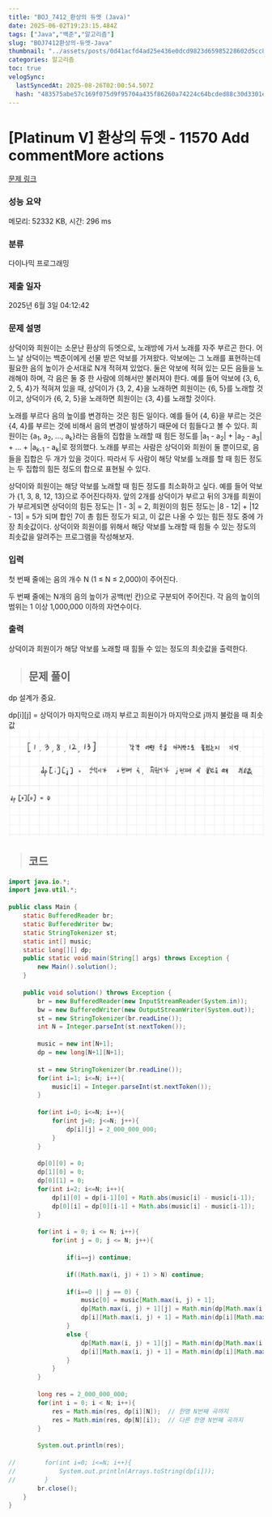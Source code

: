 ```yaml
---
title: "BOJ_7412_환상의 듀엣 (Java)"
date: 2025-06-02T19:23:15.484Z
tags: ["Java","백준","알고리즘"]
slug: "BOJ7412환상의-듀엣-Java"
thumbnail: "../assets/posts/0d41acfd4ad25e436e0dcd9823d65985228602d5cc8c8ceb25837214a768c36a.png"
categories: 알고리즘
toc: true
velogSync:
  lastSyncedAt: 2025-08-26T02:00:54.507Z
  hash: "483575abe57c169f075d9f95704a435f86260a74224c64bcded88c30d3301eb9"
---
```


# [Platinum V] 환상의 듀엣 - 11570 Add commentMore actions

[문제 링크](https://www.acmicpc.net/problem/11570) 

### 성능 요약

메모리: 52332 KB, 시간: 296 ms

### 분류

다이나믹 프로그래밍

### 제출 일자

2025년 6월 3일 04:12:42

### 문제 설명

<p>상덕이와 희원이는 소문난 환상의 듀엣으로, 노래방에 가서 노래를 자주 부르곤 한다. 어느 날 상덕이는 백준이에게 선물 받은 악보를 가져왔다. 악보에는 그 노래를 표현하는데 필요한 음의 높이가 순서대로 N개 적혀져 있었다. 둘은 악보에 적혀 있는 모든 음들을 노래해야 하며, 각 음은 둘 중 한 사람에 의해서만 불러져야 한다. 예를 들어 악보에 {3, 6, 2, 5, 4}가 적혀져 있을 때, 상덕이가 {3, 2, 4}을 노래하면 희원이는 {6, 5}를 노래할 것이고, 상덕이가 {6, 2, 5}을 노래하면 희원이는 {3, 4}를 노래할 것이다.</p>

<p>노래를 부르다 음의 높이를 변경하는 것은 힘든 일이다. 예를 들어 {4, 6}을 부르는 것은 {4, 4}를 부르는 것에 비해서 음의 변경이 발생하기 때문에 더 힘들다고 볼 수 있다. 희원이는 {a<sub>1</sub>, a<sub>2</sub>, ..., a<sub>k</sub>}라는 음들의 집합을 노래할 때 힘든 정도를 |a<sub>1</sub> - a<sub>2</sub>| + |a<sub>2</sub> - a<sub>3</sub>| + ... + |a<sub>k-1</sub> - a<sub>k</sub>|로 정의했다. 노래를 부르는 사람은 상덕이와 희원이 둘 뿐이므로, 음들을 집합은 두 개가 있을 것이다. 따라서 두 사람이 해당 악보를 노래를 할 때 힘든 정도는 두 집합의 힘든 정도의 합으로 표현될 수 있다.</p>

<p>상덕이와 희원이는 해당 악보를 노래할 때 힘든 정도를 최소화하고 싶다. 예를 들어 악보가 {1, 3, 8, 12, 13}으로 주어진다하자. 앞의 2개를 상덕이가 부르고 뒤의 3개를 희원이가 부르게되면 상덕이의 힘든 정도는 |1 - 3| = 2, 희원이의 힘든 정도는 |8 - 12| + |12 - 13| = 5가 되며 합인 7이 총 힘든 정도가 되고, 이 값은 나올 수 있는 힘든 정도 중에 가장 최솟값이다. 상덕이와 희원이를 위해서 해당 악보를 노래할 때 힘들 수 있는 정도의 최솟값을 알려주는 프로그램을 작성해보자.</p>

### 입력 

 <p>첫 번째 줄에는 음의 개수 N (1 ≤ N ≤ 2,000)이 주어진다.</p>

<p>두 번째 줄에는 N개의 음의 높이가 공백(빈 칸)으로 구분되어 주어진다. 각 음의 높이의 범위는 1 이상 1,000,000 이하의 자연수이다.</p>

### 출력 

 <p>상덕이과 희원이가 해당 악보를 노래할 때 힘들 수 있는 정도의 최솟값을 출력한다.</p>
 
> ## 문제 풀이

dp 설계가 중요.

dp[i][j] = 상덕이가 마지막으로 i까지 부르고 희원이가 마지막으로 j까지 불렀을 때 최솟값
![](/assets/posts/0d41acfd4ad25e436e0dcd9823d65985228602d5cc8c8ceb25837214a768c36a.png)

> ## 코드

```java
import java.io.*;
import java.util.*;

public class Main {
    static BufferedReader br;
    static BufferedWriter bw;
    static StringTokenizer st;
    static int[] music;
    static long[][] dp;
    public static void main(String[] args) throws Exception {
        new Main().solution();
    }

    public void solution() throws Exception {
        br = new BufferedReader(new InputStreamReader(System.in));
        bw = new BufferedWriter(new OutputStreamWriter(System.out));
        st = new StringTokenizer(br.readLine());
        int N = Integer.parseInt(st.nextToken());

        music = new int[N+1];
        dp = new long[N+1][N+1];

        st = new StringTokenizer(br.readLine());
        for(int i=1; i<=N; i++){
            music[i] = Integer.parseInt(st.nextToken());
        }

        for(int i=0; i<=N; i++){
            for(int j=0; j<=N; j++){
                dp[i][j] = 2_000_000_000;
            }
        }

        dp[0][0] = 0;
        dp[1][0] = 0;
        dp[0][1] = 0;
        for(int i=2; i<=N; i++){
            dp[i][0] = dp[i-1][0] + Math.abs(music[i] - music[i-1]);
            dp[0][i] = dp[0][i-1] + Math.abs(music[i] - music[i-1]);
        }

        for(int i = 0; i <= N; i++){
            for(int j = 0; j <= N; j++){

                if(i==j) continue;

                if((Math.max(i, j) + 1) > N) continue;

                if(i==0 || j == 0) {
                    music[0] = music[Math.max(i, j) + 1];
                    dp[Math.max(i, j) + 1][j] = Math.min(dp[Math.max(i, j) + 1][j], dp[i][j] + Math.abs(music[Math.max(i, j) + 1] - music[i]));
                    dp[i][Math.max(i, j) + 1] = Math.min(dp[i][Math.max(i, j) + 1], dp[i][j] + Math.abs(music[Math.max(i, j) + 1] - music[j]));
                }
                else {
                    dp[Math.max(i, j) + 1][j] = Math.min(dp[Math.max(i, j) + 1][j], dp[i][j] + Math.abs(music[Math.max(i, j) + 1] - music[i]));
                    dp[i][Math.max(i, j) + 1] = Math.min(dp[i][Math.max(i, j) + 1], dp[i][j] + Math.abs(music[Math.max(i, j) + 1] - music[j]));
                }
            }
        }

        long res = 2_000_000_000;
        for(int i = 0; i < N; i++){
            res = Math.min(res, dp[i][N]);  // 한명 N번째 곡까지
            res = Math.min(res, dp[N][i]);  // 다른 한명 N번째 곡까지
        }

        System.out.println(res);

//        for(int i=0; i<=N; i++){
//            System.out.println(Arrays.toString(dp[i]));
//        }
        br.close();
    }
}
```